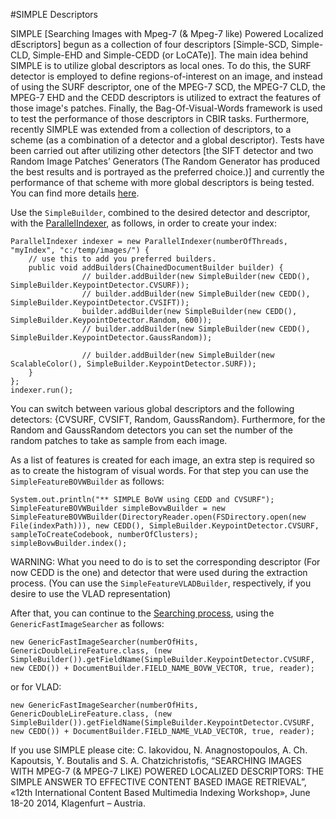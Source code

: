 #SIMPLE Descriptors

SIMPLE [Searching Images with Mpeg-7 (& Mpeg-7 like) Powered Localized dEscriptors] begun as a collection of four descriptors [Simple-SCD, Simple-CLD, Simple-EHD and Simple-CEDD (or LoCATe)]. The main idea behind SIMPLE is to utilize global descriptors as local ones. To do this, the SURF detector is employed to define regions-of-interest on an image, and instead of using the SURF descriptor, one of the MPEG-7 SCD, the MPEG-7 CLD, the MPEG-7 EHD and the CEDD descriptors is utilized to extract the features of those image's patches. Finally, the Bag-Of-Visual-Words framework is used to test the performance of those descriptors in CBIR tasks.
Furthermore, recently SIMPLE was extended from a collection of descriptors, to a scheme (as a combination of a detector and a global descriptor). Tests have been carried out after utilizing other detectors [the SIFT detector and two Random Image Patches’ Generators (The Random Generator has produced the best results and is portrayed as the preferred choice.)] and currently the performance of that scheme with more global descriptors is being tested. You can find more details [here](http://chatzichristofis.info/?page_id=1479).

Use the `SimpleBuilder`, combined to the desired detector and descriptor, with the [ParallelIndexer](createindex.md), as follows, in order to create your index:

	ParallelIndexer indexer = new ParallelIndexer(numberOfThreads, "myIndex", "c:/temp/images/") {
		// use this to add you preferred builders.
		public void addBuilders(ChainedDocumentBuilder builder) {	
	                // builder.addBuilder(new SimpleBuilder(new CEDD(), SimpleBuilder.KeypointDetector.CVSURF));
	                // builder.addBuilder(new SimpleBuilder(new CEDD(), SimpleBuilder.KeypointDetector.CVSIFT));
					builder.addBuilder(new SimpleBuilder(new CEDD(), SimpleBuilder.KeypointDetector.Random, 600));
					// builder.addBuilder(new SimpleBuilder(new CEDD(), SimpleBuilder.KeypointDetector.GaussRandom));
					
					// builder.addBuilder(new SimpleBuilder(new ScalableColor(), SimpleBuilder.KeypointDetector.SURF));
		}
	};
	indexer.run();

You can switch between various global descriptors and the following detectors: {CVSURF, CVSIFT, Random, GaussRandom}.
Furthermore, for the Random and GaussRandom detectors you can set the number of the random patches to take as sample from each image.

As a list of features is created for each image, an extra step is required so as to create the histogram of visual words. For that step you can use the `SimpleFeatureBOVWBuilder` as follows:

	System.out.println("** SIMPLE BoVW using CEDD and CVSURF");
	SimpleFeatureBOVWBuilder simpleBovwBuilder = new SimpleFeatureBOVWBuilder(DirectoryReader.open(FSDirectory.open(new File(indexPath))), new CEDD(), SimpleBuilder.KeypointDetector.CVSURF, sampleToCreateCodebook, numberOfClusters);
	simpleBovwBuilder.index();

WARNING: What you need to do is to set the corresponding descriptor (For now CEDD is the one) and detector that were used during the extraction process.
(You can use the `SimpleFeatureVLADBuilder`, respectively, if you desire to use the VLAD representation)

After that, you can continue to the [Searching process](searchindex.md), using the `GenericFastImageSearcher` as follows:

	new GenericFastImageSearcher(numberOfHits, GenericDoubleLireFeature.class, (new SimpleBuilder()).getFieldName(SimpleBuilder.KeypointDetector.CVSURF, new CEDD()) + DocumentBuilder.FIELD_NAME_BOVW_VECTOR, true, reader);
	
or for VLAD:

	new GenericFastImageSearcher(numberOfHits, GenericDoubleLireFeature.class, (new SimpleBuilder()).getFieldName(SimpleBuilder.KeypointDetector.CVSURF, new CEDD()) + DocumentBuilder.FIELD_NAME_VLAD_VECTOR, true, reader);
	
If you use SIMPLE please cite:
C. Iakovidou, N. Anagnostopoulos, A. Ch. Kapoutsis, Y. Boutalis and S. A. Chatzichristofis, “SEARCHING IMAGES WITH MPEG-7  (& MPEG-7 LIKE) POWERED LOCALIZED DESCRIPTORS: THE SIMPLE ANSWER TO EFFECTIVE CONTENT BASED IMAGE RETRIEVAL”, «12th International Content Based Multimedia Indexing Workshop», June 18-20 2014, Klagenfurt – Austria.
